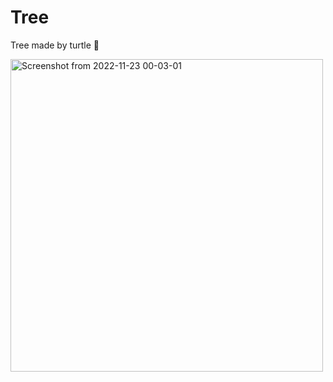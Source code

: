 # Tree
Tree made by turtle 🌳

<img alt="Screenshot from 2022-11-23 00-03-01" height="500" src="https://user-images.githubusercontent.com/73754188/203400236-b8258845-013d-424c-951b-71d26ddf3975.png" width="500"/>
